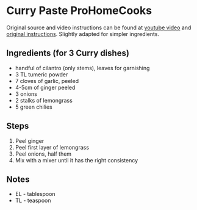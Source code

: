 # Curry Paste ProHomeCooks

Original source and video instructions can be found at [youtube video](https://youtu.be/KwSODsgqY5k)
 and [original instructions](https://www.prohomecooks.com/post/1-curry-recipe-3-dishes). Slightly adapted for simpler ingredients.

## Ingredients (for 3 Curry dishes)

- handful of cilantro (only stems), leaves for garnishing
- 3 TL tumeric powder
- 7 cloves of garlic, peeled
- 4-5cm of ginger peeled
- 3 onions
- 2 stalks of lemongrass
- 5 green chilies


## Steps

1. Peel ginger
2. Peel first layer of lemongrass
3. Peel onions, half them
4. Mix with a mixer until it has the right consistency



## Notes

- EL - tablespoon
- TL - teaspoon
